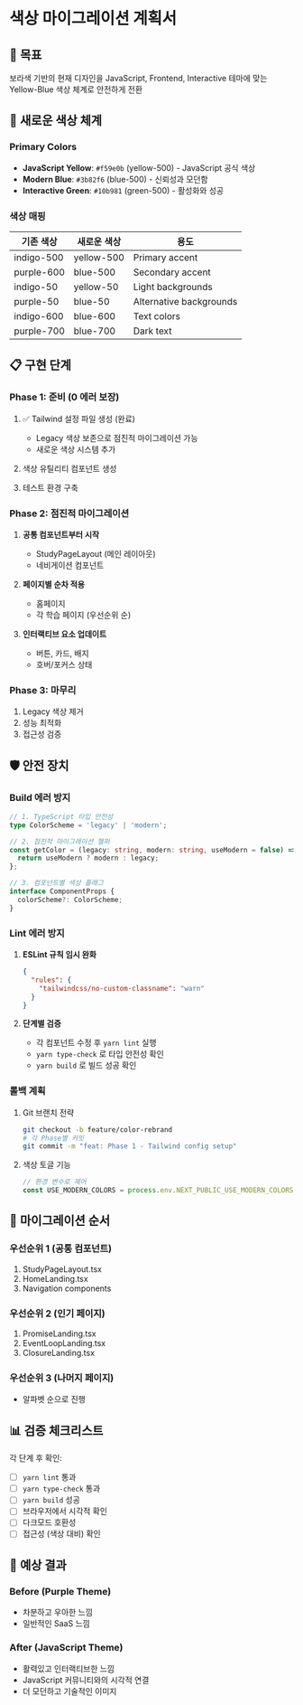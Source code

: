 # 색상 마이그레이션 계획서

## 🎯 목표
보라색 기반의 현재 디자인을 JavaScript, Frontend, Interactive 테마에 맞는 Yellow-Blue 색상 체계로 안전하게 전환

## 🎨 새로운 색상 체계

### Primary Colors
- **JavaScript Yellow**: `#f59e0b` (yellow-500) - JavaScript 공식 색상
- **Modern Blue**: `#3b82f6` (blue-500) - 신뢰성과 모던함
- **Interactive Green**: `#10b981` (green-500) - 활성화와 성공

### 색상 매핑
| 기존 색상 | 새로운 색상 | 용도 |
|---------|-----------|------|
| indigo-500 | yellow-500 | Primary accent |
| purple-600 | blue-500 | Secondary accent |
| indigo-50 | yellow-50 | Light backgrounds |
| purple-50 | blue-50 | Alternative backgrounds |
| indigo-600 | blue-600 | Text colors |
| purple-700 | blue-700 | Dark text |

## 📋 구현 단계

### Phase 1: 준비 (0 에러 보장)
1. ✅ Tailwind 설정 파일 생성 (완료)
   - Legacy 색상 보존으로 점진적 마이그레이션 가능
   - 새로운 색상 시스템 추가

2. 색상 유틸리티 컴포넌트 생성
3. 테스트 환경 구축

### Phase 2: 점진적 마이그레이션
1. **공통 컴포넌트부터 시작**
   - StudyPageLayout (메인 레이아웃)
   - 네비게이션 컴포넌트
   
2. **페이지별 순차 적용**
   - 홈페이지
   - 각 학습 페이지 (우선순위 순)

3. **인터랙티브 요소 업데이트**
   - 버튼, 카드, 배지
   - 호버/포커스 상태

### Phase 3: 마무리
1. Legacy 색상 제거
2. 성능 최적화
3. 접근성 검증

## 🛡️ 안전 장치

### Build 에러 방지
```typescript
// 1. TypeScript 타입 안전성
type ColorScheme = 'legacy' | 'modern';

// 2. 점진적 마이그레이션 헬퍼
const getColor = (legacy: string, modern: string, useModern = false) => {
  return useModern ? modern : legacy;
};

// 3. 컴포넌트별 색상 플래그
interface ComponentProps {
  colorScheme?: ColorScheme;
}
```

### Lint 에러 방지
1. **ESLint 규칙 임시 완화**
   ```json
   {
     "rules": {
       "tailwindcss/no-custom-classname": "warn"
     }
   }
   ```

2. **단계별 검증**
   - 각 컴포넌트 수정 후 `yarn lint` 실행
   - `yarn type-check` 로 타입 안전성 확인
   - `yarn build` 로 빌드 성공 확인

### 롤백 계획
1. Git 브랜치 전략
   ```bash
   git checkout -b feature/color-rebrand
   # 각 Phase별 커밋
   git commit -m "feat: Phase 1 - Tailwind config setup"
   ```

2. 색상 토글 기능
   ```typescript
   // 환경 변수로 제어
   const USE_MODERN_COLORS = process.env.NEXT_PUBLIC_USE_MODERN_COLORS === 'true';
   ```

## 🔄 마이그레이션 순서

### 우선순위 1 (공통 컴포넌트)
1. StudyPageLayout.tsx
2. HomeLanding.tsx
3. Navigation components

### 우선순위 2 (인기 페이지)
1. PromiseLanding.tsx
2. EventLoopLanding.tsx
3. ClosureLanding.tsx

### 우선순위 3 (나머지 페이지)
- 알파벳 순으로 진행

## 📊 검증 체크리스트

각 단계 후 확인:
- [ ] `yarn lint` 통과
- [ ] `yarn type-check` 통과
- [ ] `yarn build` 성공
- [ ] 브라우저에서 시각적 확인
- [ ] 다크모드 호환성
- [ ] 접근성 (색상 대비) 확인

## 🚀 예상 결과

### Before (Purple Theme)
- 차분하고 우아한 느낌
- 일반적인 SaaS 느낌

### After (JavaScript Theme)
- 활력있고 인터랙티브한 느낌
- JavaScript 커뮤니티와의 시각적 연결
- 더 모던하고 기술적인 이미지